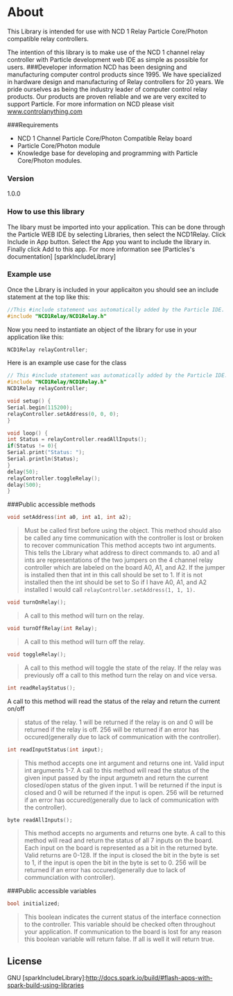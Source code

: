 # About

This Library is intended for use with NCD 1 Relay Particle Core/Photon compatible relay controllers.

The intention of this library is to make use of the NCD 1 channel relay controller with Particle development web IDE as simple as possible for users.
###Developer information
NCD has been designing and manufacturing computer control products since 1995.  We have specialized in hardware design and manufacturing of Relay controllers for 20 years.  We pride ourselves as being the industry leader of computer control relay products.  Our products are proven reliable and we are very excited to support Particle.  For more information on NCD please visit www.controlanything.com 

###Requirements
- NCD 1 Channel Particle Core/Photon Compatible Relay board
- Particle Core/Photon module
- Knowledge base for developing and programming with Particle Core/Photon modules.

### Version
1.0.0

### How to use this library

The libary must be imported into your application.  This can be done through the Particle WEB IDE by selecting Libraries, then select the NCD1Relay.  Click Include in App button.  Select the App you want to include the library in.  Finally click Add to this app.  For more information see [Particles's documentation] [sparkIncludeLibrary] 

### Example use

Once the Library is included in your applicaiton you should see an include statement at the top like this:
```cpp
//This #include statement was automatically added by the Particle IDE.
#include "NCD1Relay/NCD1Relay.h"
```
Now you need to instantiate an object of the library for use in your application like this:
```cpp
NCD1Relay relayController;
```

Here is an example use case for the class
```cpp
// This #include statement was automatically added by the Particle IDE.
#include "NCD1Relay/NCD1Relay.h"
NCD1Relay relayController;

void setup() {
Serial.begin(115200);
relayController.setAddress(0, 0, 0);
}

void loop() {
int Status = relayController.readAllInputs();
if(Status != 0){
Serial.print("Status: ");
Serial.println(Status);
}
delay(50);
relayController.toggleRelay();
delay(500);
}
```

###Public accessible methods
```cpp
void setAddress(int a0, int a1, int a2);
```
>Must be called first before using the object.  This method should also be called any time communication with
>the controller is lost or broken to recover communication  This method accepts two int arguments.  This
>tells the Library what address to direct commands to.  a0 and a1 ints are representations of the two
>jumpers on the 4 channel relay controller which are labeled on the board A0, A1, and A2.  If the jumper is
>installed then that int in this call should be set to 1.  If it is not installed then the int should be set to 
So if I have A0, A1, and A2 installed I would call ```relayController.setAddress(1, 1, 1).```


```cpp
void turnOnRelay();
```
>A call to this method will turn on the relay.


```cpp
void turnOffRelay(int Relay);
```
>A call to this method will turn off the relay.


```cpp
void toggleRelay();
```
>A call to this method will toggle the state of the relay.  If the relay was previously off a call to this method
>turn the relay on and vice versa.


```cpp
int readRelayStatus();
```
A call to this method will read the status of the relay and return the current on/off
>status of the relay.  1 will be returned if the relay is on and 0 will be returned if the relay is off. 
>256 will be returned if an error has occured(generally due to lack of communication with the controller).


```cpp
int readInputStatus(int input);
```
>This method accepts one int argument and returns one int.  Valid input int arguments 1-7.  A call to this
>method will read the status of the given input passed by the input argumetn and return the current closed/open
>status of the given input.  1 will be returned if the input is closed and 0 will be returned if the input is open.
>256 will be returned if an error has occured(generally due to lack of communication with the controller).


```cpp
byte readAllInputs();
```
>This method accepts no arguments and returns one byte.  A call to this
>method will read and return the status of all 7 inputs on the board. 
>Each input on the board is represented as a bit in the returned byte.  Valid returns are 0-128.  If the input is closed 
>the bit in the byte is set to 1, if the input is open the bit in the byte is set to 0.  256 will be
>returned if an error has occured(generally due to lack of communciation with controller).


###Public accessible variables
```cpp
bool initialized;
```
>This boolean indicates the current status of the interface connection to the controller.  This variable should
>be checked often throughout your application.  If communication to the board is lost for any reason this
>boolean variable will return false.  If all is well it will return true.


License
----

GNU
[sparkIncludeLibrary]:http://docs.spark.io/build/#flash-apps-with-spark-build-using-libraries
